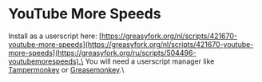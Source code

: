 # YouTube More Speeds

Install as a userscript here: [https://greasyfork.org/nl/scripts/421670-youtube-more-speeds](https://greasyfork.org/nl/scripts/421670-youtube-more-speeds](https://greasyfork.org/ru/scripts/504496-youtubemorespeeds).\
You will need a userscript manager like [Tampermonkey](https://chrome.google.com/webstore/detail/tampermonkey/dhdgffkkebhmkfjojejmpbldmpobfkfo) or [Greasemonkey](https://addons.mozilla.org/nl/firefox/addon/greasemonkey/).\
